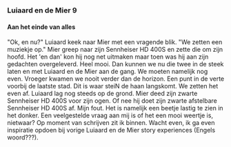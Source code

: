 ### Luiaard en de Mier 9
#### Aan het einde van alles


"Ok, en nu?" Luiaard keek naar Mier met een vragende blik. "We zetten een muziekje op." Mier greep naar zijn Sennheiser HD 400S en zette die om zijn hoofd. Het 'en dan' kon hij nog net uitmaken maar toen was hij aan zijn gedachten overgeleverd. Heel mooi. Dan kunnen we nu die twee in de steek laten en met Luiaard en de Mier aan de gang. We moeten namelijk nog even. Vroeger kwamen we nooit verder dan de horizon. Een punt in de verte voorbij de laatste stad. Dit is waar steiN de haan langskomt. We zetten het even af. Luiaard lag nog steeds op de grond. Mier deed zijn zwarte Sennheiser HD 400S voor zijn ogen. Of nee hij doet zijn zwarte afstelbare Sennheiser HD 400S af. Mijn fout. Het is namelijk een beetje lastig te zien in het donker. Een veelgestelde vraag aan mij is of het een mooi weertje is, nietwaar? Op moment van schrijven zit ik binnen. Wacht even, ik ga even inspiratie opdoen bij vorige Luiaard en de Mier story experiences (Engels woord???).


